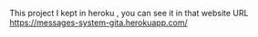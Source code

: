 This project I kept in heroku , you can see it in that website URL https://messages-system-gita.herokuapp.com/ 
